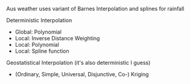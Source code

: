 
Aus weather uses variant of Barnes Interpolation and splines for rainfall

Deterministic Interpolation
- Global: Polynomial
- Local: Inverse Distance Weighting
- Local: Polynomial
- Local: Spline function

Geostatistical Interpolation (it's also deterministic I guess)
- (Ordinary, Simple, Universal, Disjunctive, Co-) Kriging


